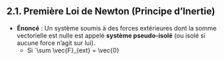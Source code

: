 ## 2.1. Première Loi de Newton (Principe d’Inertie)
- **Énoncé** : Un système soumis à des forces extérieures dont la somme vectorielle est nulle est appelé **système pseudo-isolé** (ou isolé si aucune force n’agit sur lui).
  - Si `\sum \vec{F}_{ext} = \vec{0}
